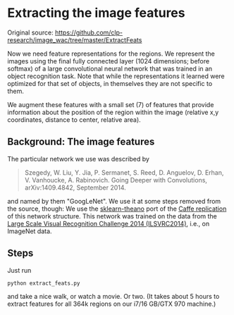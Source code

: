 # Extracting the image features

Original source: https://github.com/clp-research/image_wac/tree/master/ExtractFeats

Now we need feature representations for the regions. We represent the images using the final fully connected layer (1024 dimensions; before softmax) of a large convolutional neural network that was trained in an object recognition task. Note that while the representations it learned were optimized for that set of objects, in themselves they are not specific to them.

We augment these features with a small set (7) of features that provide information about the position of the region within the image (relative x,y coordinates, distance to center, relative area).

## Background: The image features

The particular network we use was described by

> Szegedy, W. Liu, Y. Jia, P. Sermanet, S. Reed, D. Anguelov, D. Erhan, V. Vanhoucke, A. Rabinovich. Going Deeper with Convolutions, arXiv:1409.4842, September 2014.

and named by them "GoogLeNet". We use it at some steps removed from the source, though: We use the [sklearn-theano](http://sklearn-theano.github.io/feature_extraction/index.html#feature-extraction) port of the [Caffe replication](https://github.com/BVLC/caffe/tree/master/models/bvlc_googlenet) of this network structure. This network was trained on the data from the [Large Scale Visual Recognition Challenge 2014 (ILSVRC2014)](http://www.image-net.org/challenges/LSVRC/2014/), i.e., on ImageNet data.


## Steps

Just run

```
python extract_feats.py
```

and take a nice walk, or watch a movie. Or two. (It takes about 5 hours to extract features for all 364k regions on our i7/16 GB/GTX 970 machine.)
